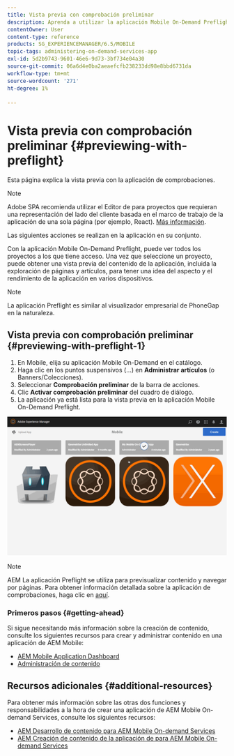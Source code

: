 ```yaml
---
title: Vista previa con comprobación preliminar
description: Aprenda a utilizar la aplicación Mobile On-Demand Preflight para poder ver todos los proyectos a los que tiene acceso.
contentOwner: User
content-type: reference
products: SG_EXPERIENCEMANAGER/6.5/MOBILE
topic-tags: administering-on-demand-services-app
exl-id: 5d2b9743-9601-46e6-9d73-3bf734e04a30
source-git-commit: 06a6d4e0ba2aeaefcfb238233dd98e8bbd6731da
workflow-type: tm+mt
source-wordcount: '271'
ht-degree: 1%

---
```


# Vista previa con comprobación preliminar {#previewing-with-preflight}

Esta página explica la vista previa con la aplicación de comprobaciones.

>[!NOTE]
>
>Adobe SPA recomienda utilizar el Editor de para proyectos que requieran una representación del lado del cliente basada en el marco de trabajo de la aplicación de una sola página (por ejemplo, React). [Más información](/help/sites-developing/spa-overview.md).

Las siguientes acciones se realizan en la aplicación en su conjunto.

Con la aplicación Mobile On-Demand Preflight, puede ver todos los proyectos a los que tiene acceso. Una vez que seleccione un proyecto, puede obtener una vista previa del contenido de la aplicación, incluida la exploración de páginas y artículos, para tener una idea del aspecto y el rendimiento de la aplicación en varios dispositivos.

>[!NOTE]
>
>La aplicación Preflight es similar al visualizador empresarial de PhoneGap en la naturaleza.

## Vista previa con comprobación preliminar {#previewing-with-preflight-1}

1. En Mobile, elija su aplicación Mobile On-Demand en el catálogo.
1. Haga clic en los puntos suspensivos (...) en **Administrar artículos** (o Banners/Colecciones).
1. Seleccionar **Comprobación preliminar** de la barra de acciones.
1. Clic **Activar comprobación preliminar** del cuadro de diálogo.
1. La aplicación ya está lista para la vista previa en la aplicación Mobile On-Demand Preflight.

![chlimage_1-8](assets/chlimage_1-8.gif)

>[!NOTE]
>
>AEM La aplicación Preflight se utiliza para previsualizar contenido y navegar por páginas. Para obtener información detallada sobre la aplicación de comprobaciones, haga clic en [aquí](https://helpx.adobe.com/digital-publishing-solution/help/aem-mobile-end-of-life-faq.html).
>

### Primeros pasos {#getting-ahead}

Si sigue necesitando más información sobre la creación de contenido, consulte los siguientes recursos para crear y administrar contenido en una aplicación de AEM Mobile:

* [AEM Mobile Application Dashboard](/help/mobile/mobile-apps-ondemand-application-dashboard.md)
* [Administración de contenido](/help/mobile/mobile-apps-ondemand-manage-content-ondemand.md)

## Recursos adicionales {#additional-resources}

Para obtener más información sobre las otras dos funciones y responsabilidades a la hora de crear una aplicación de AEM Mobile On-demand Services, consulte los siguientes recursos:

* [AEM Desarrollo de contenido para AEM Mobile On-demand Services](/help/mobile/aem-mobile-on-demand.md)
* [AEM Creación de contenido de la aplicación de para AEM Mobile On-demand Services](/help/mobile/mobile-apps-ondemand.md)
